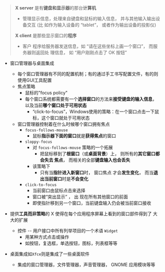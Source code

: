 > **X server** 是有**键盘和显示器**的那台**计算机**
>
> * 管理显示信息，处理来自键盘和鼠标的输入信息， 并与其他输入输出设备交互 (比 如作为输入设备的 “tablet”， 或者作为输出设备的投影仪)
>
> **X client** 是那些显示窗口的**程序**
>
> * 客户 程序给服务器发送信息，如 “请在这些坐标上画一个窗口”， 而服务器则返回处 理信息， 如 “用户刚刚点击了 OK 按钮”

* 窗口管理器与桌面集成
  * 每个窗口管理器有不同的配置机制；有的通过手工书写配置文件，有的则使用GUI工具配置
  * 焦点策略 
    * 鼠标的"focus policy"
    * 每个窗口系统都需要有一个**选择窗口**的方法来**接受键盘的输入信息**，以及当前**哪个窗口处于可用状态**
      * “click-to-focus”，Windows使用的策略：在一个窗口点击一下鼠标，这个窗口就处于可用状态
  * 窗口管理器控制着在什么时候哪个窗口拥有焦点
    * `focus-follows-mouse`
      * 鼠标**指示器下面的窗口**就是**获得焦点**的窗口
    * `sloppy-focus`
      * 对 `focus-follows-mouse` 策略的一个拓展
        * 把鼠标移到了**根窗口**（或**桌面背景**）上， 则所有的**其它窗口都会失去 焦点**， 而相关的全部**键盘输入也会丢失**
      * 该策略下
        * 只有当**指针进入新窗口**时， 窗口焦点 才会**发生变化**， 而当**退出当前窗口**时是**不会变化**
    * `click-to-focus`
      * 当前窗口由鼠标点击来选择
      * 窗口被“突出显示” ， 出 现在所有其他窗口的前面
      * 即使指针移到另一个窗口，当前键盘输入仍会被当前窗口接收

* 提供**工具而非策略**的 X 使得在每个应用程序屏幕上看到的窗口部件得到了 大 大的扩展
  * 控件 -- 用户接口中所有列举项目的一个术语 `Widget`
    * 用某种方式点击或操作
    * 如按钮，复选框，单选按钮，图标，列表框等等

* 桌面集成如`Xfce`则是集成了一些桌面软件
  * 集成的窗口管理器，文件管理器，声音管理器， GNOME 应用模块等等